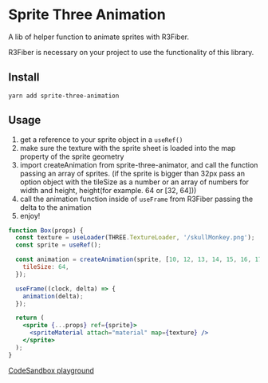 # Sprite Three Animation

A lib of helper function to animate sprites with R3Fiber.

R3Fiber is necessary on your project to use the functionality of this library.

## Install

```
yarn add sprite-three-animation
```

## Usage

1. get a reference to your sprite object in a `useRef()`
2. make sure the texture with the sprite sheet is loaded into the map property of the sprite geometry
3. import createAnimation from sprite-three-animator, and call the function passing an array of sprites. (if the sprite is bigger than 32px pass an option object with the tileSize as a number or an array of numbers for width and height, height(for example. 64 or [32, 64]))
4. call the animation function inside of `useFrame` from R3Fiber passing the delta to the animation
5. enjoy!

```jsx
function Box(props) {
  const texture = useLoader(THREE.TextureLoader, '/skullMonkey.png');
  const sprite = useRef();

  const animation = createAnimation(sprite, [10, 12, 13, 14, 15, 16, 17], {
    tileSize: 64,
  });

  useFrame((clock, delta) => {
    animation(delta);
  });

  return (
    <sprite {...props} ref={sprite}>
      <spriteMaterial attach="material" map={texture} />
    </sprite>
  );
}
```

[CodeSandbox playground](https://codesandbox.io/s/test-sprite-animation-blm62p?runonclick=1&file=/src/Game.js)
